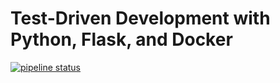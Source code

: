 # Test-Driven Development with Python, Flask, and Docker

[![pipeline status](https://gitlab.com/bnt10/flask-tdd-docker/badges/master/pipeline.svg)](https://gitlab.com/bnt10/flask-tdd-docker/commits/master)